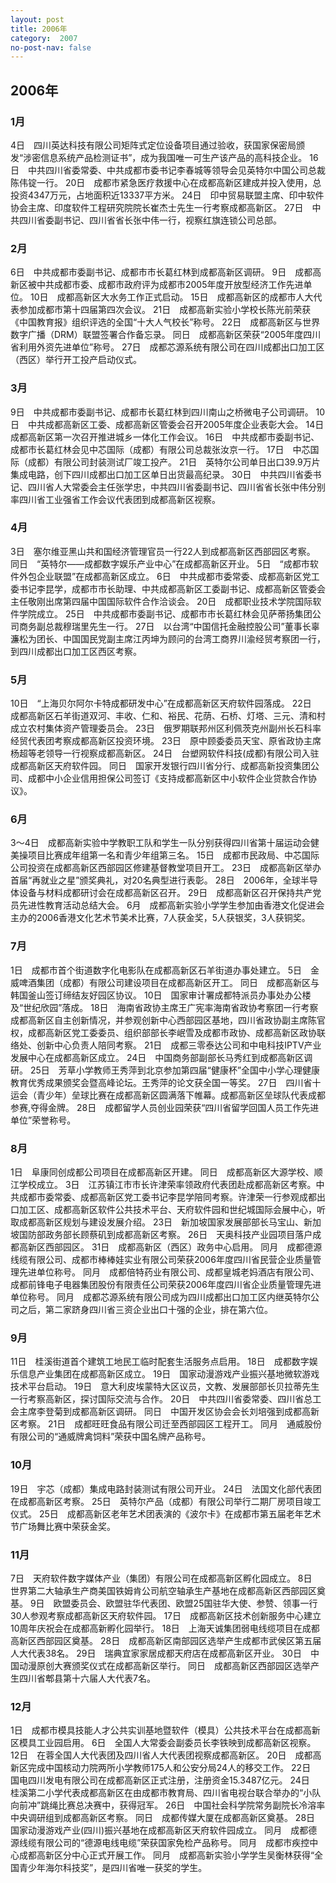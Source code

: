 ```yaml
---
layout: post
title: 2006年
category:  2007
no-post-nav: false
---
```


## 2006年
### 1月

4日　四川英达科技有限公司矩阵式定位设备项目通过验收，获国家保密局颁发“涉密信息系统产品检测证书”，成为我国唯一可生产该产品的高科技企业。
16日　中共四川省委常委、中共成都市委书记李春城等领导会见英特尔中国公司总裁陈伟锭一行。
20日　成都市紧急医疗救援中心在成都高新区建成并投入使用，总投资4347万元，占地面积近13337平方米。
24日　印中贸易联盟主席、印中软件协会主席、印度软件工程研究院院长崔杰士先生一行考察成都高新区。
27日　中共四川省委副书记、四川省省长张中伟一行，视察红旗连锁公司总部。

### 2月

6日　中共成都市委副书记、成都市市长葛红林到成都高新区调研。
9日　成都高新区被中共成都市委、成都市政府评为成都市2005年度开放型经济工作先进单位。
10日　成都高新区大水务工作正式启动。
15日　成都高新区的成都市人大代表参加成都市第十四届第四次会议。
21日　成都高新实验小学校长陈光前荣获《中国教育报》组织评选的全国“十大人气校长”称号。
22日　成都高新区与世界数字广播（DRM）联盟签署合作备忘录。
同日　成都高新区荣获“2005年度四川省利用外资先进单位”称号。
27日　成都芯源系统有限公司在四川成都出口加工区（西区）举行开工投产启动仪式。

### 3月

9日　中共成都市委副书记、成都市长葛红林到四川南山之桥微电子公司调研。
10日　中共成都高新区工委、成都高新区管委会召开2005年度企业表彰大会。
14日　成都高新区第一次召开推进城乡一体化工作会议。
16日　中共成都市委副书记、成都市长葛红林会见中芯国际（成都）有限公司总裁张汝京一行。
17日　中芯国际（成都）有限公司封装测试厂竣工投产。
21日　英特尔公司单日出口39.9万片集成电路，创下四川成都出口加工区单日出货最高纪录。
30日　中共四川省委书记、四川省人大常委会主任张学忠，中共四川省委副书记、四川省省长张中伟分别率四川省工业强省工作会议代表团到成都高新区视察。

### 4月

3日　塞尔维亚黑山共和国经济管理官员一行22人到成都高新区西部园区考察。
同日　“英特尔——成都数字娱乐产业中心”在成都高新区开业。
5日　“成都市软件外包企业联盟”在成都高新区成立。
6日　中共成都市委常委、成都高新区党工委书记李昆学，成都市市长助理、中共成都高新区工委副书记、成都高新区管委会主任敬刚出席第四届中国国际软件合作洽谈会。
20日　成都职业技术学院国际软件学院成立。
25日　中共成都市委副书记、成都市市长葛红林会见萨蒂扬集团公司商务副总裁穆瑞里先生一行。
27日　以台湾“中国信托金融控股公司”董事长辜濂松为团长、中国国民党副主席江丙坤为顾问的台湾工商界川渝经贸考察团一行，到四川成都出口加工区西区考察。

### 5月
10日　“上海贝尔阿尔卡特成都研发中心”在成都高新区天府软件园落成。
22日　成都高新区石羊街道双河、丰收、仁和、裕民、花荫、石桥、灯塔、三元、清和村成立农村集体资产管理委员会。
23日　俄罗期联邦州区利佩茨克州副州长石科率经贸代表团考察成都高新区投资环境。
23日　原中顾委委员天宝、原省政协主席杨超等老领导一行视察成都高新区。
24日　台塑网软件科技(成都)有限公司入驻成都高新区天府软件园。
同日　国家开发银行四川省分行、成都高新投资集团公司、成都中小企业信用担保公司签订《支持成都高新区中小软件企业贷款合作协议》。

### 6月

3～4日　成都高新实验中学教职工队和学生一队分别获得四川省第十届运动会健美操项目比赛成年组第一名和青少年组第三名。
15日　成都市民政局、中芯国际公司投资在成都高新区西部园区修建基督教堂项目开工。
23日　成都高新区举办首届“再就业之星”颁奖典礼，对20名典型进行表彰。
28日　2006年，全球半导体设备与材料成都研讨会在成都高新区召开。
29日　成都高新区召开保持共产党员先进性教育活动总结大会。
6月　成都高新实验小学学生参加由香港文化促进会主办的2006香港文化艺术节美术比赛，7人获金奖，5人获银奖，3人获铜奖。

### 7月

1日　成都市首个街道数字化电影队在成都高新区石羊街道办事处建立。
5日　金威啤酒集团（成都）有限公司建设项目在成都高新区开工。
同日　成都高新区与韩国釜山签订缔结友好园区协议。
10日　国家审计署成都特派员办事处办公楼及“世纪欣园”落成。
18日　海南省政协主席王广宪率海南省政协考察团一行考察成都高新区自主创新情况，并参观创新中心西部园区基地，四川省政协副主席陈官权，成都高新区党工委委员、组织部部长李岷雪及成都市政协、成都高新区政协联络处、创新中心负责人陪同考察。
21日　成都三零泰达公司和中电科技IPTV产业发展中心在成都高新区成立。
24日　中国商务部副部长马秀红到成都高新区调研。
25日　芳草小学教师王秀萍到北京参加第四届“健康杯”全国中小学心理健康教育优秀成果颁奖会暨高峰论坛。王秀萍的论文获全国一等奖。
27日　四川省十运会（青少年）垒球比赛在成都高新区圆满落下帷幕。成都高新区垒球队代表成都参赛,夺得金牌。
28日　成都留学人员创业园荣获“四川省留学回国人员工作先进单位”荣誉称号。

### 8月

1日　阜康同创成都公司项目在成都高新区开建。
同日　成都高新区大源学校、顺江学校成立。
3日　江苏镇江市市长许津荣率领政府代表团赴成都高新区考察。中共成都市委常委、成都高新区党工委书记李昆学陪同考察。许津荣一行参观成都出口加工区、成都高新区软件公共技术平台、天府软件园和世纪城国际会展中心，听取成都高新区规划与建设发展介绍。
23日　新加坡国家发展部部长马宝山、新加坡国防部政务部长顾蔡矶到成都高新区考察。
26日　天奥科技产业园项目落户成都高新区西部园区。
31日　成都高新区（西区）政务中心启用。
同月　成都德源线缆有限公司、成都市棒棒娃实业有限公司荣获2006年度四川省民营企业质量管理先进单位称号。
同月　成都倍特药业有限公司、成都皇城老妈酒店有限公司、成都前锋电子电器集团股份有限责任公司荣获2006年度四川省企业质量管理先进单位称号。
同月　成都芯源系统有限公司成为四川成都出口加工区内继英特尔公司之后，第二家跻身四川省三资企业出口十强的企业，排在第六位。

### 9月

11日　桂溪街道首个建筑工地民工临时配套生活服务点启用。
18日　成都数字娱乐信息产业集团在成都高新区成立。
19日　国家动漫游戏产业振兴基地微软游戏技术平台启动。
19日　意大利皮埃蒙特大区议员，文教、发展部部长贝拉蒂先生一行考察高新区，探讨国际交流与合作。
20日　中共四川省委常委、四川省总工会主席李登菊到成都高新区调研。
同日　中国开发区协会会长刘培强到成都高新区考察。
21日　成都旺旺食品有限公司迁至西部园区工程开工。
同月　通威股份有限公司的“通威牌禽饲料”荣获中国名牌产品称号。

### 10月

19日　宇芯（成都）集成电路封装测试有限公司开业。
24日　法国文化部代表团在成都高新区考察。
25日　英特尔产品（成都）有限公司举行二期厂房项目竣工仪式。
25日　成都高新区老年艺术团表演的《波尔卡》在成都市第五届老年艺术节广场舞比赛中荣获金奖。

### 11月

7日　天府软件数字媒体产业（集团）有限公司在成都高新区孵化园成立。
8日　世界第二大轴承生产商美国铁姆肯公司航空轴承生产基地在成都高新区西部园区奠基。
9日　欧盟委员会、欧盟驻华代表团、欧盟25国驻华大使、参赞、领事一行30人参观考察成都高新区天府软件园。
17日　成都高新区技术创新服务中心建立10周年庆祝会在成都高新孵化园举行。
18日　上海天诚集团弱电线缆项目在成都高新区西部园区奠基。
28日　成都高新区南部园区选举产生成都市武侯区第五届人大代表38名。
29日　瑞典宜家家居成都天府店在成都高新区开业。
30日　中国动漫原创大赛颁奖仪式在成都高新区举行。
同日　成都高新区西部园区选举产生四川省郫县第十六届人大代表7名。

### 12月

1日　成都市模具技能人才公共实训基地暨软件（模具）公共技术平台在成都高新区模具工业园启用。
6日　全国人大常委会副委员长李铁映到成都高新区视察。
12日　在蓉全国人大代表团及四川省人大代表团视察成都高新区。
20日　成都高新区完成中国核动力院两所小学教师175人和公安分局24人的移交工作。
22日　国电四川发电有限公司在成都高新区正式注册，注册资金15.3487亿元。
24日　桂溪第二小学代表成都高新区在由成都市教育局、四川省电视台联合举办的“小队向前冲”跳绳比赛总决赛中，获得冠军。
26日　中国社会科学院常务副院长冷溶率中央调研组到成都高新区考察。
同日　成都传媒大厦在成都高新区奠基。
28日　国家动漫游戏产业(四川)振兴基地在成都高新区天府软件园成立。
同月　成都德源线缆有限公司的“德源电线电缆”荣获国家免检产品称号。
同月　成都市疾控中心成都高新区分中心正式开展工作。
同月　成都高新实验小学学生吴衡林获得“全国青少年海尔科技奖”，是四川省唯一获奖的学生。
